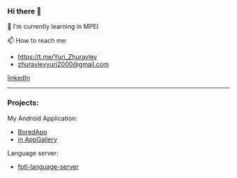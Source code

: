 ### Hi there 👋

🌱 I’m currently learning in MPEI

📫 How to reach me:
* https://t.me/Yuri_Zhuravlev
* zhuravlevyuri2000@gmail.com


[linkedIn](https://www.linkedin.com/in/%D1%8E%D1%80%D0%B8%D0%B9-%D0%B6%D1%83%D1%80%D0%B0%D0%B2%D0%BB%D0%B5%D0%B2-b78427185/)

---
### Projects:
My Android Application:
* [BoredApp](https://github.com/YuriZhuravlev/BoredApp)
* [in AppGallery](https://appgallery.huawei.com/#/app/C103760887)


Language server:
* [fptl-language-server](https://gitlab.com/appmat/language-tool-lab/fptl/fptl-language-server)

<!--
**YuriZhuravlev/YuriZhuravlev** is a ✨ _special_ ✨ repository because its `README.md` (this file) appears on your GitHub profile.

Here are some ideas to get you started:

- 🔭 I’m currently working on ...
- 🌱 I’m currently learning ...
- 👯 I’m looking to collaborate on ...
- 🤔 I’m looking for help with ...
- 💬 Ask me about ...
- 📫 How to reach me: ...
- 😄 Pronouns: ...
- ⚡ Fun fact: ...
-->
